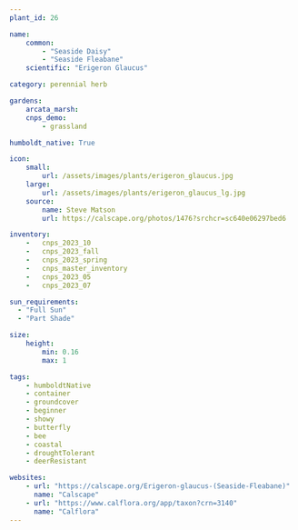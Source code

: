 ```yaml
---
plant_id: 26

name: 
    common: 
        - "Seaside Daisy"  
        - "Seaside Fleabane"
    scientific: "Erigeron Glaucus" 

category: perennial herb

gardens: 
    arcata_marsh: 
    cnps_demo:
        - grassland

humboldt_native: True

icon: 
    small: 
        url: /assets/images/plants/erigeron_glaucus.jpg 
    large: 
        url: /assets/images/plants/erigeron_glaucus_lg.jpg 
    source: 
        name: Steve Matson 
        url: https://calscape.org/photos/1476?srchcr=sc640e06297bed6 

inventory: 
    -   cnps_2023_10
    -   cnps_2023_fall
    -   cnps_2023_spring
    -   cnps_master_inventory
    -   cnps_2023_05 
    -   cnps_2023_07 

sun_requirements:
  - "Full Sun"
  - "Part Shade"

size:
    height: 
        min: 0.16
        max: 1

tags: 
    - humboldtNative
    - container
    - groundcover
    - beginner
    - showy
    - butterfly
    - bee
    - coastal
    - droughtTolerant
    - deerResistant

websites:
    - url: "https://calscape.org/Erigeron-glaucus-(Seaside-Fleabane)"
      name: "Calscape"
    - url: "https://www.calflora.org/app/taxon?crn=3140" 
      name: "Calflora"
---
```


